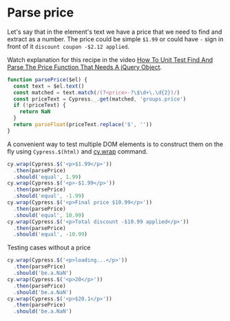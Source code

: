 # Parse price

Let's say that in the element's text we have a price that we need to find and extract as a number. The price could be simple `$1.99` or could have `-` sign in front of it `discount coupon -$2.12 applied`.

<!-- fiddle Find and parse the price -->

Watch explanation for this recipe in the video [How To Unit Test Find And Parse The Price Function That Needs A jQuery Object](https://youtu.be/1iOU9ZPd0pg).

```js
function parsePrice($el) {
  const text = $el.text()
  const matched = text.match(/(?<price>-?\$\d+\.\d{2})/)
  const priceText = Cypress._.get(matched, 'groups.price')
  if (!priceText) {
    return NaN
  }
  return parseFloat(priceText.replace('$', ''))
}
```

A convenient way to test multiple DOM elements is to construct them on the fly using `Cypress.$(html)` and [cy.wrap](https://on.cypress.io/wrap) command.

```js
cy.wrap(Cypress.$('<p>$1.99</p>'))
  .then(parsePrice)
  .should('equal', 1.99)
cy.wrap(Cypress.$('<p>-$1.99</p>'))
  .then(parsePrice)
  .should('equal', -1.99)
cy.wrap(Cypress.$('<p>Final price $10.99</p>'))
  .then(parsePrice)
  .should('equal', 10.99)
cy.wrap(Cypress.$('<p>Total discount -$10.99 applied</p>'))
  .then(parsePrice)
  .should('equal', -10.99)
```

Testing cases without a price

```js
cy.wrap(Cypress.$('<p>loading...</p>'))
  .then(parsePrice)
  .should('be.a.NaN')
cy.wrap(Cypress.$('<p>20</p>'))
  .then(parsePrice)
  .should('be.a.NaN')
cy.wrap(Cypress.$('<p>$20.1</p>'))
  .then(parsePrice)
  .should('be.a.NaN')
```

<!-- fiddle-end -->
